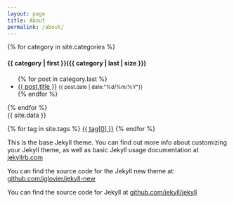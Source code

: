 ```yaml
---
layout: page
title: About
permalink: /about/
---
```


{% for category in site.categories %}
<h4>{{ category | first }}<span>({{ category | last | size }})</span></h4>
<ul class="arc-list">
    {% for post in category.last %}
        <li><a href="{{ post.url }}">{{ post.title }}</a> <small>{{ post.date | date:"%d/%m/%Y"}}</small></li>
    {% endfor %}
</ul>
{% endfor %}

<div>{{ site.data }}</div>

{% for tag in site.tags %}
<a href="?tag={{ tag[0] }}"> {{ tag[0] }}</a>
{% endfor %}

This is the base Jekyll theme. You can find out more info about customizing your Jekyll theme, as well as basic Jekyll usage documentation at [jekyllrb.com](http://jekyllrb.com/)

You can find the source code for the Jekyll new theme at: [github.com/jglovier/jekyll-new](https://github.com/jglovier/jekyll-new)

You can find the source code for Jekyll at [github.com/jekyll/jekyll](https://github.com/jekyll/jekyll)
